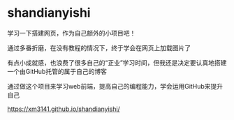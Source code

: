 # shandianyishi

学习一下搭建网页，作为自己额外的小项目吧！

通过多番折磨，在没有教程的情况下，终于学会在网页上加载图片了

有点小成就感，也浪费了很多自己的“正业”学习时间，但我还是决定要认真地搭建一个由GitHub托管的属于自己的博客

通过做这个项目来学习web前端，提高自己的编程能力，学会运用GitHub来提升自己

https://xm3141.github.io/shandianyishi/
